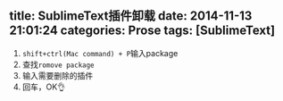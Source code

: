 title: SublimeText插件卸载
date: 2014-11-13 21:01:24
categories: Prose
tags: [SublimeText]
---
<!--more-->
1. `shift+ctrl(Mac command) + P`输入package
2. 查找`romove package`
3. 输入需要删除的插件
4. 回车，OK👌